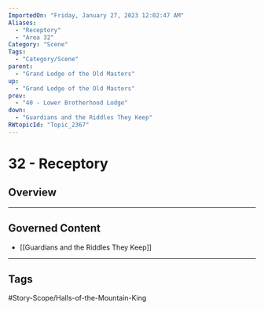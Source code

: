 ```yaml
---
ImportedOn: "Friday, January 27, 2023 12:02:47 AM"
Aliases:
  - "Receptory"
  - "Area 32"
Category: "Scene"
Tags:
  - "Category/Scene"
parent:
  - "Grand Lodge of the Old Masters"
up:
  - "Grand Lodge of the Old Masters"
prev:
  - "40 - Lower Brotherhood Lodge"
down:
  - "Guardians and the Riddles They Keep"
RWtopicId: "Topic_2367"
---
```

# 32 - Receptory
## Overview
---
## Governed Content
- [[Guardians and the Riddles They Keep]]


---
## Tags
#Story-Scope/Halls-of-the-Mountain-King

